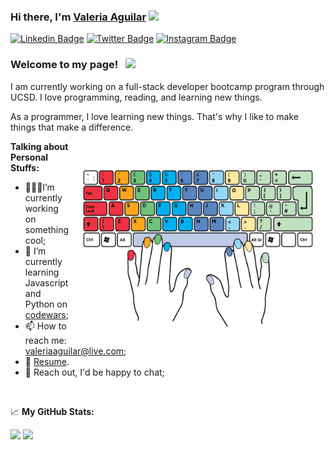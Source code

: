 ### Hi there, I'm <a href="" target="_blank">Valeria Aguilar</a> <img src="https://media.giphy.com/media/hvRJCLFzcasrR4ia7z/giphy.gif" width="25px">

[![Linkedin Badge](https://img.shields.io/badge/-LinkedIn-0e76a8?style=flat-square&logo=Linkedin&logoColor=white)](https://linkedin.com/in/vaal/)
[![Twitter Badge](https://img.shields.io/badge/-Twitter-00acee?style=flat-square&logo=Twitter&logoColor=white)](https://twitter.com/valeriaaguilaar)
[![Instagram Badge](https://img.shields.io/badge/-Instagram-e4405f?style=flat-square&logo=Instagram&logoColor=white)](https://instagram.com/vaaleriaaguilar/)



### Welcome to my page! &nbsp; ![](https://visitor-badge.glitch.me/badge?page_id=vaal96.vaal96)

I am currently working on a full-stack developer bootcamp program through UCSD. I love programming, reading, and learning new things.

As a programmer, I love learning new things. That's why I like to make things that make a difference.

<img align="right" alt="GIF" src="Keyboardillustrator.png" width="408" height="318" />
  

**Talking about Personal Stuffs:**

- 👩🏽‍💻I’m currently working on something cool;
- 👾 I’m currently learning Javascript and Python on [codewars](https://www.codewars.com/users/vaal96);
- 📫 How to reach me: valeriaaguilar@live.com;
- 📝 [Resume](https://docs.google.com/document/d/1tNQ0jwMONCCEeLH62ZTFOo9a9syCSlfQVn5OoNRa0Gk/edit?usp=sharing).
- 💬 Reach out, I'd be happy to chat;

</br>

📈 **My GitHub Stats:**

<p>
  <img height="180em" src="https://github-readme-stats.vercel.app/api?username=Vaal96&show_icons=true&hide_border=true&&count_private=true&include_all_commits=true" />
  <img height="180em" src="https://github-readme-stats.vercel.app/api/top-langs/?username=Vaal96&exclude_repo=KNN-Image-Classification&show_icons=true&hide_border=true&layout=compact&langs_count=8"/>
</p>

